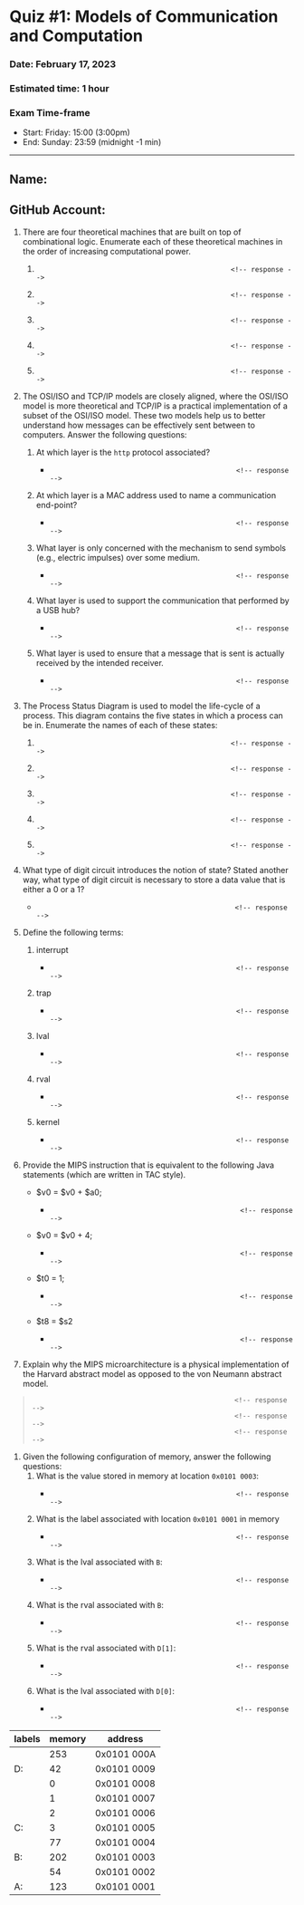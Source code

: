 # Quiz #1: Models of Communication and Computation
### Date: February 17, 2023
### Estimated time: 1 hour
### Exam Time-frame
* Start: Friday: 15:00 (3:00pm)
* End: Sunday: 23:59 (midnight -1 min)

---
## Name:                                                  <!-- answer -->
## GitHub Account:                                        <!-- answer -->


1. There are four theoretical machines that are built on top of combinational logic.  Enumerate each of these theoretical machines in the order of increasing computational power.  
   1.                                                     <!-- response -->
   1.                                                     <!-- response -->
   1.                                                     <!-- response -->
   1.                                                     <!-- response -->
   1.                                                     <!-- response -->

1. The OSI/ISO and TCP/IP models are closely aligned, where the OSI/ISO model is more theoretical and TCP/IP is a practical implementation of a subset of the OSI/ISO model.  These two models help us to better understand how messages can be effectively sent between to computers.  Answer the following questions:

   1. At which layer is the `http` protocol associated?
      *                                                   <!-- response -->

   1. At which layer is a MAC address used to name a communication end-point?
      *                                                   <!-- response -->

   1. What layer is only concerned with the mechanism to send symbols (e.g., electric impulses) over some medium.
      *                                                   <!-- response -->

   1. What layer is used to support the communication that performed by a USB hub?
      *                                                   <!-- response -->

   1. What layer is used to ensure that a message that is sent is actually received by the intended receiver.
      *                                                   <!-- response -->

1. The Process Status Diagram is used to model the life-cycle of a process.  This diagram contains the five states in which a process can be in.  Enumerate the names of each of these states:
   1.                                                     <!-- response -->
   1.                                                     <!-- response -->
   1.                                                     <!-- response -->
   1.                                                     <!-- response -->
   1.                                                     <!-- response -->

1. What type of digit circuit introduces the notion of state?  Stated another way, what type of digit circuit is necessary to store a data value that is either a 0 or a 1?
   -                                                      <!-- response -->

1. Define the following terms:
   1. interrupt
      -                                                   <!-- response -->
   1. trap
      -                                                   <!-- response -->
   1. lval
      -                                                   <!-- response -->
   1. rval
      -                                                   <!-- response -->
   1. kernel
      -                                                   <!-- response -->

1. Provide the MIPS instruction that is equivalent to the following Java statements (which are written in TAC style).
   * $v0 = $v0 + $a0;          
     -                                                    <!-- response -->
   * $v0 = $v0 + 4;
     -                                                    <!-- response -->
   * $t0 = 1;
     -                                                    <!-- response -->
   * $t8 = $s2
     -                                                    <!-- response -->

1. Explain why the MIPS microarchitecture is a physical implementation of the Harvard abstract model as opposed to the von Neumann abstract model.
  >                                                       <!-- response -->
  >                                                       <!-- response -->
  >                                                       <!-- response -->
  <!-- You many use as many of lines as you want.  Make sure each line has the response tag at the end. -->


1. Given the following configuration of memory, answer the following questions:
   1. What is the value stored in memory at location `0x0101 0003`: 
      -                                                   <!-- response -->
   1. What is the label associated with location `0x0101 0001` in memory
      -                                                   <!-- response -->
   1. What is the lval associated with `B`:  
      -                                                   <!-- response -->
   1. What is the rval associated with `B`:
      -                                                   <!-- response -->
   1. What is the rval associated with `D[1]`:
      -                                                   <!-- response -->
   1. What is the lval associated with `D[0]`:
      -                                                   <!-- response -->

| labels  | memory |  address     |
|---------|--------|--------------|
|         | 253    |  0x0101 000A |
| D:      |  42    |  0x0101 0009 |
|         |   0    |  0x0101 0008 |
|         |   1    |  0x0101 0007 |
|         |   2    |  0x0101 0006 |
| C:      |   3    |  0x0101 0005 |
|         |  77    |  0x0101 0004 |
| B:      | 202    |  0x0101 0003 |
|         |  54    |  0x0101 0002 |
| A:      | 123    |  0x0101 0001 |


